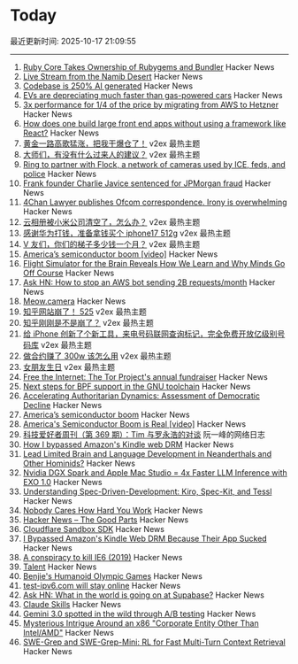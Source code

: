 # Today

最近更新时间: 2025-10-17 21:09:55

--- 
1. [Ruby Core Takes Ownership of Rubygems and Bundler](https://www.ruby-lang.org/en/news/2025/10/17/rubygems-repository-transition/) Hacker News
2. [Live Stream from the Namib Desert](https://bookofjoe2.blogspot.com/2025/10/live-stream-from-namib-desert.html) Hacker News
3. [Codebase is 250% AI generated](https://www.moderndescartes.com/essays/ai_codebase/) Hacker News
4. [EVs are depreciating much faster than gas-powered cars](https://restofworld.org/2025/ev-depreciation-blusmart-collapse/) Hacker News
5. [3x performance for 1/4 of the price by migrating from AWS to Hetzner](https://digitalsociety.coop/posts/migrating-to-hetzner-cloud/) Hacker News
6. [How does one build large front end apps without using a framework like React?](https://news.ycombinator.com/item?id=45615193) Hacker News
7. [黄金一路高歌猛涨，把我干爆仓了！](https://www.v2ex.com/t/1166333) v2ex 最热主题
8. [大师们，有没有什么过来人的建议？](https://www.v2ex.com/t/1166280) v2ex 最热主题
9. [Ring to partner with Flock, a network of cameras used by ICE, feds, and police](https://techcrunch.com/2025/10/16/amazons-ring-to-partner-with-flock-a-network-of-ai-cameras-used-by-ice-feds-and-police/) Hacker News
10. [Frank founder Charlie Javice sentenced for JPMorgan fraud](https://www.bbc.com/news/articles/c4gwj15djdxo) Hacker News
11. [4Chan Lawyer publishes Ofcom correspondence. Irony is overwhelming](https://alecmuffett.com/article/117792) Hacker News
12. [云相册被小米公司清空了，怎么办？](https://www.v2ex.com/t/1166380) v2ex 最热主题
13. [感谢华为打钱，准备拿钱买个 iphone17 512g](https://www.v2ex.com/t/1166341) v2ex 最热主题
14. [V 友们，你们的梯子多少钱一个月？](https://www.v2ex.com/t/1166326) v2ex 最热主题
15. [America’s semiconductor boom [video]](https://www.youtube.com/watch?v=T-jt3qBzJ4A) Hacker News
16. [Flight Simulator for the Brain Reveals How We Learn and Why Minds Go Off Course](https://now.tufts.edu/2025/10/16/flight-simulator-brain-reveals-how-we-learn-and-why-minds-sometimes-go-course) Hacker News
17. [Ask HN: How to stop an AWS bot sending 2B requests/month](https://news.ycombinator.com/item?id=45613567) Hacker News
18. [Meow.camera](https://meow.camera/) Hacker News
19. [知乎网站崩了！ 525](https://www.v2ex.com/t/1166308) v2ex 最热主题
20. [知乎刚刚是不是崩了？](https://www.v2ex.com/t/1166290) v2ex 最热主题
21. [给 iPhone 创新了个新工具，来电号码联网查询标记，完全免费开放亿级别号码库](https://www.v2ex.com/t/1166284) v2ex 最热主题
22. [做合约赚了 300w 该怎么用](https://www.v2ex.com/t/1166281) v2ex 最热主题
23. [女朋友生日](https://www.v2ex.com/t/1166279) v2ex 最热主题
24. [Free the Internet: The Tor Project's annual fundraiser](https://blog.torproject.org/2025-fundraiser-donations-matched/) Hacker News
25. [Next steps for BPF support in the GNU toolchain](https://lwn.net/Articles/1039827/) Hacker News
26. [Accelerating Authoritarian Dynamics: Assessment of Democratic Decline](https://steadystate1.substack.com/p/accelerating-authoritarian-dynamics) Hacker News
27. [America’s semiconductor boom](https://www.youtube.com/watch?v=T-jt3qBzJ4A) Hacker News
28. [America's Semiconductor Boom is Real [video]](https://www.youtube.com/watch?v=T-jt3qBzJ4A) Hacker News
29. [科技爱好者周刊（第 369 期）：Tim 与罗永浩的对谈](http://www.ruanyifeng.com/blog/2025/10/weekly-issue-369.html) 阮一峰的网络日志
30. [How I bypassed Amazon's Kindle web DRM](https://blog.pixelmelt.dev/kindle-web-drm/) Hacker News
31. [Lead Limited Brain and Language Development in Neanderthals and Other Hominids?](https://today.ucsd.edu/story/did-lead-limit-brain-and-language-development-in-neanderthals-and-other-extinct-hominids) Hacker News
32. [Nvidia DGX Spark and Apple Mac Studio = 4x Faster LLM Inference with EXO 1.0](https://blog.exolabs.net/nvidia-dgx-spark/) Hacker News
33. [Understanding Spec-Driven-Development: Kiro, Spec-Kit, and Tessl](https://martinfowler.com/articles/exploring-gen-ai/sdd-3-tools.html) Hacker News
34. [Nobody Cares How Hard You Work](https://alifeengineered.substack.com/p/nobody-cares-how-hard-you-work) Hacker News
35. [Hacker News – The Good Parts](https://smartmic.bearblog.dev/why-hacker-news/) Hacker News
36. [Cloudflare Sandbox SDK](https://sandbox.cloudflare.com/) Hacker News
37. [I Bypassed Amazon's Kindle Web DRM Because Their App Sucked](https://blog.pixelmelt.dev/kindle-web-drm/) Hacker News
38. [A conspiracy to kill IE6 (2019)](https://blog.chriszacharias.com/a-conspiracy-to-kill-ie6) Hacker News
39. [Talent](https://www.felixstocker.com/blog/talent) Hacker News
40. [Benjie's Humanoid Olympic Games](https://generalrobots.substack.com/p/benjies-humanoid-olympic-games) Hacker News
41. [test-ipv6.com will stay online](https://status.test-ipv6.com) Hacker News
42. [Ask HN: What in the world is going on at Supabase?](https://news.ycombinator.com/item?id=45609621) Hacker News
43. [Claude Skills](https://www.anthropic.com/news/skills) Hacker News
44. [Gemini 3.0 spotted in the wild through A/B testing](https://ricklamers.io/posts/gemini-3-spotted-in-the-wild/) Hacker News
45. [Mysterious Intrigue Around an x86 "Corporate Entity Other Than Intel/AMD"](https://www.phoronix.com/news/x86-Opcodes-Not-AMD-Or-Intel) Hacker News
46. [SWE-Grep and SWE-Grep-Mini: RL for Fast Multi-Turn Context Retrieval](https://cognition.ai/blog/swe-grep) Hacker News

